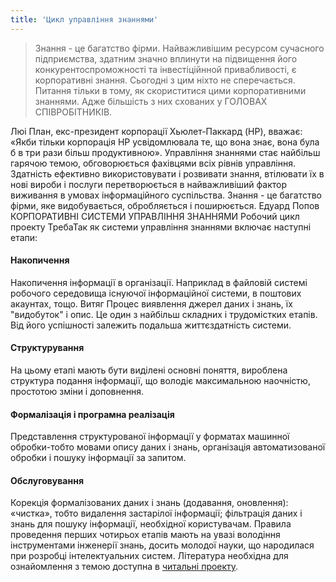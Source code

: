 ```yaml
---
title: 'Цикл управління знаннями'
---
```


>Знання - це багатство фірми. Найважливішим ресурсом сучасного підприємства, здатним значно вплинути на підвищення його конкурентоспроможності та інвестіційнной привабливості, є корпоративні знання. Сьогодні з цим ніхто не сперечається. Питання тільки в тому, як скориститися цими корпоративними знаннями. Адже більшість з них схованих у ГОЛОВАХ СПІВРОБІТНИКІВ.

Люі План, екс-президент корпорації Хьюлет-Паккард (HP), вважає: «Якби тільки корпорація HP усвідомлювала те, що вона знає, вона була б в три рази більш продуктивною».
Управління знаннями стає найбільш гарячою темою, обговорюється фахівцями всіх рівнів управління. Здатність ефективно використовувати і розвивати знання, втілювати їх в нові вироби і послуги перетворюється в найважливіший фактор виживання в умовах інформаційного суспільства. Знання - це багатство фірми, яке видобувається, обробляється і поширюється.
Едуард Попов КОРПОРАТИВНІ СИСТЕМИ УПРАВЛІННЯ ЗНАННЯМИ
Робочий цикл проекту ТребаТак як системи управління знаннями включає наступні етапи:

#### Накопичення

Накопичення інформації в організації. Наприклад в файловій системі робочого середовища існуючої інформаційної системи, в поштових акаунтах, тощо.
Витяг
Процес виявлення джерел даних і знань, їх "видобуток" і опис. Це один з найбільш складних і трудомістких етапів. Від його успішності залежить подальша життєздатність системи.

#### Структурування

На цьому етапі мають бути виділені основні поняття, вироблена структура подання інформації, що володіє максимальною наочністю, простотою зміни і доповнення.

#### Формалізація і програмна реалізація

Представлення структурованої інформації у форматах машинної обробки-тобто мовами опису даних і знань, організація автоматизованої обробки і пошуку інформації за запитом.

#### Обслуговування

Корекція формалізованих даних і знань (додавання, оновлення): «чистка», тобто видалення застарілої інформації; фільтрація даних і знань для пошуку інформації, необхідної користувачам.
Правила проведення перших чотирьох етапів мають на увазі володіння інструментами інженерії знань, досить молодої науки, що народилася при розробці інтелектуальних систем. Література необхідна для ознайомлення з темою доступна в [читальні проекту](https://lib.m-e.pp.ua).